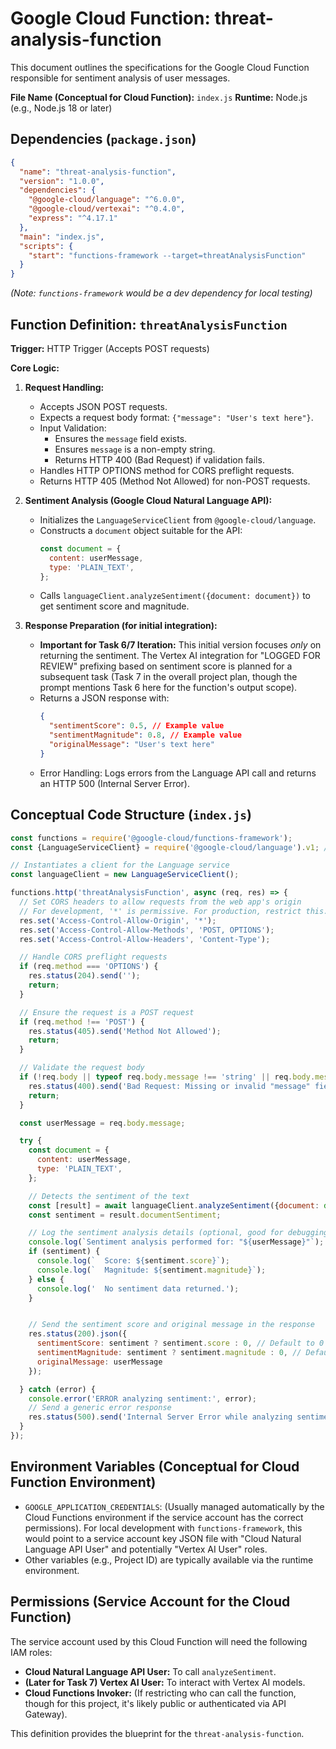 # Google Cloud Function: threat-analysis-function

This document outlines the specifications for the Google Cloud Function responsible for sentiment analysis of user messages.

**File Name (Conceptual for Cloud Function):** `index.js`
**Runtime:** Node.js (e.g., Node.js 18 or later)

## Dependencies (`package.json`)

```json
{
  "name": "threat-analysis-function",
  "version": "1.0.0",
  "dependencies": {
    "@google-cloud/language": "^6.0.0",
    "@google-cloud/vertexai": "^0.4.0",
    "express": "^4.17.1"
  },
  "main": "index.js",
  "scripts": {
    "start": "functions-framework --target=threatAnalysisFunction"
  }
}
```
*(Note: `functions-framework` would be a dev dependency for local testing)*

## Function Definition: `threatAnalysisFunction`

**Trigger:** HTTP Trigger (Accepts POST requests)

**Core Logic:**

1.  **Request Handling:**
    *   Accepts JSON POST requests.
    *   Expects a request body format: `{"message": "User's text here"}`.
    *   Input Validation:
        *   Ensures the `message` field exists.
        *   Ensures `message` is a non-empty string.
        *   Returns HTTP 400 (Bad Request) if validation fails.
    *   Handles HTTP OPTIONS method for CORS preflight requests.
    *   Returns HTTP 405 (Method Not Allowed) for non-POST requests.

2.  **Sentiment Analysis (Google Cloud Natural Language API):**
    *   Initializes the `LanguageServiceClient` from `@google-cloud/language`.
    *   Constructs a `document` object suitable for the API:
        ```javascript
        const document = {
          content: userMessage,
          type: 'PLAIN_TEXT',
        };
        ```
    *   Calls `languageClient.analyzeSentiment({document: document})` to get sentiment score and magnitude.

3.  **Response Preparation (for initial integration):**
    *   **Important for Task 6/7 Iteration:** This initial version focuses *only* on returning the sentiment. The Vertex AI integration for "LOGGED FOR REVIEW" prefixing based on sentiment score is planned for a subsequent task (Task 7 in the overall project plan, though the prompt mentions Task 6 here for the function's output scope).
    *   Returns a JSON response with:
        ```json
        {
          "sentimentScore": 0.5, // Example value
          "sentimentMagnitude": 0.8, // Example value
          "originalMessage": "User's text here"
        }
        ```
    *   Error Handling: Logs errors from the Language API call and returns an HTTP 500 (Internal Server Error).

## Conceptual Code Structure (`index.js`)

```javascript
const functions = require('@google-cloud/functions-framework');
const {LanguageServiceClient} = require('@google-cloud/language').v1; // Or v2 if preferred

// Instantiates a client for the Language service
const languageClient = new LanguageServiceClient();

functions.http('threatAnalysisFunction', async (req, res) => {
  // Set CORS headers to allow requests from the web app's origin
  // For development, '*' is permissive. For production, restrict this.
  res.set('Access-Control-Allow-Origin', '*');
  res.set('Access-Control-Allow-Methods', 'POST, OPTIONS');
  res.set('Access-Control-Allow-Headers', 'Content-Type');

  // Handle CORS preflight requests
  if (req.method === 'OPTIONS') {
    res.status(204).send('');
    return;
  }

  // Ensure the request is a POST request
  if (req.method !== 'POST') {
    res.status(405).send('Method Not Allowed');
    return;
  }

  // Validate the request body
  if (!req.body || typeof req.body.message !== 'string' || req.body.message.trim() === '') {
    res.status(400).send('Bad Request: Missing or invalid "message" field in JSON payload. Ensure "Content-Type" is "application/json".');
    return;
  }

  const userMessage = req.body.message;

  try {
    const document = {
      content: userMessage,
      type: 'PLAIN_TEXT',
    };

    // Detects the sentiment of the text
    const [result] = await languageClient.analyzeSentiment({document: document});
    const sentiment = result.documentSentiment;

    // Log the sentiment analysis details (optional, good for debugging)
    console.log(`Sentiment analysis performed for: "${userMessage}"`);
    if (sentiment) {
      console.log(`  Score: ${sentiment.score}`);
      console.log(`  Magnitude: ${sentiment.magnitude}`);
    } else {
      console.log('  No sentiment data returned.');
    }


    // Send the sentiment score and original message in the response
    res.status(200).json({
      sentimentScore: sentiment ? sentiment.score : 0, // Default to 0 if no sentiment
      sentimentMagnitude: sentiment ? sentiment.magnitude : 0, // Default to 0
      originalMessage: userMessage
    });

  } catch (error) {
    console.error('ERROR analyzing sentiment:', error);
    // Send a generic error response
    res.status(500).send('Internal Server Error while analyzing sentiment.');
  }
});
```

## Environment Variables (Conceptual for Cloud Function Environment)

*   `GOOGLE_APPLICATION_CREDENTIALS`: (Usually managed automatically by the Cloud Functions environment if the service account has the correct permissions). For local development with `functions-framework`, this would point to a service account key JSON file with "Cloud Natural Language API User" and potentially "Vertex AI User" roles.
*   Other variables (e.g., Project ID) are typically available via the runtime environment.

## Permissions (Service Account for the Cloud Function)

The service account used by this Cloud Function will need the following IAM roles:
*   **Cloud Natural Language API User:** To call `analyzeSentiment`.
*   **(Later for Task 7) Vertex AI User:** To interact with Vertex AI models.
*   **Cloud Functions Invoker:** (If restricting who can call the function, though for this project, it's likely public or authenticated via API Gateway).

This definition provides the blueprint for the `threat-analysis-function`.
